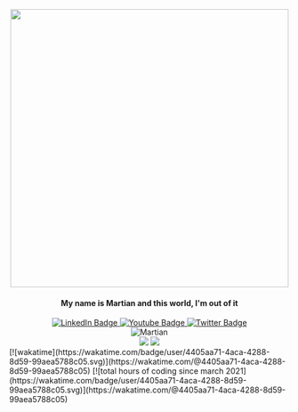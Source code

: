 <div id="header" align="center">
  <img src="https://media.giphy.com/media/xFkgeu7dhfgqqxJqmj/giphy.gif" width="500"/>
  <h4>My name is Martian and this world, I'm out of it</h4>
</div>
<div id="badges" align="center">
  <a href="https://www.linkedin.com/in/manav-rajpurohit-762109245/">
    <img src="https://img.shields.io/badge/LinkedIn-blue?style=for-the-badge&logo=linkedin&logoColor=white" alt="LinkedIn Badge"/>
  </a>
  <a href="https://www.youtube.com/channel/UC6ZGjOHtKnUv4irkMDejarg">
    <img src="https://img.shields.io/badge/YouTube-red?style=for-the-badge&logo=youtube&logoColor=white" alt="Youtube Badge"/>
  </a>
  <a href="https://twitter.com/_just__chill_">
    <img src="https://img.shields.io/badge/Twitter-blue?style=for-the-badge&logo=twitter&logoColor=white" alt="Twitter Badge"/>
  </a>
</div>
<div align="center">
  <img src="https://komarev.com/ghpvc/?username=Manavr472&style=flat-square&color=blue" alt="Martian"/>
</div>
<div align="center">
  <img src ="https://github-readme-stats-gpku.vercel.app/api?username=Manavr472&show_icons=true&theme=radical" />
  <img src="https://github-readme-stats-gpku.vercel.app/api/top-langs/?username=Manavr472&layout=compact" />
</div>
[![wakatime](https://wakatime.com/badge/user/4405aa71-4aca-4288-8d59-99aea5788c05.svg)](https://wakatime.com/@4405aa71-4aca-4288-8d59-99aea5788c05)
[![total hours of coding since march 2021](https://wakatime.com/badge/user/4405aa71-4aca-4288-8d59-99aea5788c05.svg)](https://wakatime.com/@4405aa71-4aca-4288-8d59-99aea5788c05)
